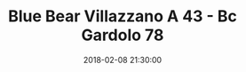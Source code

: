 ---
title: Blue Bear Villazzano A 43 - Bc Gardolo 78
date: 2018-02-08 21:30:00
squadra-a: Blue Bear Villazzano A
punteggio-a: 78
squadra-b: Bc Gardolo
punteggio-b: 43
partite/squadra: promozione-17-18
luogo: PalaBocchi
categoria: promozione
---